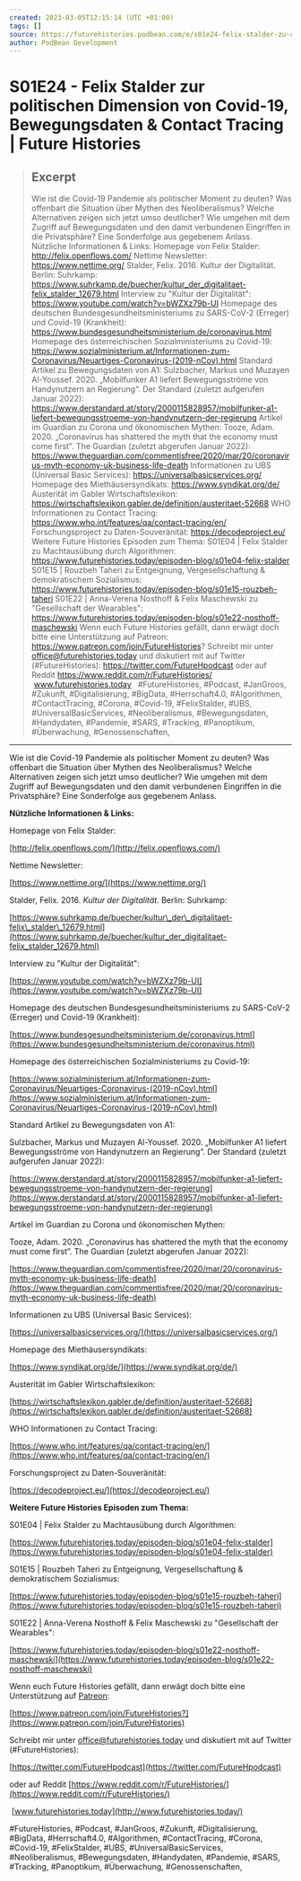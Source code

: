 ```yaml
---
created: 2023-03-05T12:15:14 (UTC +01:00)
tags: []
source: https://futurehistories.podbean.com/e/s01e24-felix-stalder-zu-covid-19/
author: PodBean Development
---
```


# S01E24 - Felix Stalder zur politischen Dimension von Covid-19, Bewegungsdaten & Contact Tracing | Future Histories

> ## Excerpt
> Wie ist die Covid-19 Pandemie als politischer Moment zu deuten? Was offenbart die Situation über Mythen des Neoliberalismus? Welche Alternativen zeigen sich jetzt umso deutlicher? Wie umgehen mit dem Zugriff auf Bewegungsdaten und den damit verbundenen Eingriffen in die Privatsphäre? Eine Sonderfolge aus gegebenem Anlass.
 
Nützliche Informationen & Links:
Homepage von Felix Stalder:
http://felix.openflows.com/
Nettime Newsletter:
https://www.nettime.org/
Stalder, Felix. 2016. Kultur der Digitalität. Berlin: Suhrkamp:
https://www.suhrkamp.de/buecher/kultur_der_digitalitaet-felix_stalder_12679.html
Interview zu "Kultur der Digitalität":
https://www.youtube.com/watch?v=bWZXz79b-UI
Homepage des deutschen Bundesgesundheitsministeriums zu SARS-CoV-2 (Erreger) und Covid-19 (Krankheit):
https://www.bundesgesundheitsministerium.de/coronavirus.html
Homepage des österreichischen Sozialministeriums zu Covid-19:
https://www.sozialministerium.at/Informationen-zum-Coronavirus/Neuartiges-Coronavirus-(2019-nCov).html
Standard Artikel zu Bewegungsdaten von A1:
Sulzbacher, Markus und Muzayen Al-Youssef. 2020. „Mobilfunker A1 liefert Bewegungsströme von Handynutzern an Regierung“. Der Standard (zuletzt aufgerufen Januar 2022):
https://www.derstandard.at/story/2000115828957/mobilfunker-a1-liefert-bewegungsstroeme-von-handynutzern-der-regierung
Artikel im Guardian zu Corona und ökonomischen Mythen:
Tooze, Adam. 2020. „Coronavirus has shattered the myth that the economy must come first”. The Guardian (zuletzt abgerufen Januar 2022):
https://www.theguardian.com/commentisfree/2020/mar/20/coronavirus-myth-economy-uk-business-life-death
Informationen zu UBS (Universal Basic Services):
https://universalbasicservices.org/
Homepage des Miethäusersyndikats:
https://www.syndikat.org/de/
Austerität im Gabler Wirtschaftslexikon:
https://wirtschaftslexikon.gabler.de/definition/austeritaet-52668
WHO Informationen zu Contact Tracing:
https://www.who.int/features/qa/contact-tracing/en/
Forschungsproject zu Daten-Souveränität:
https://decodeproject.eu/
Weitere Future Histories Episoden zum Thema:
S01E04 | Felix Stalder zu Machtausübung durch Algorithmen:
https://www.futurehistories.today/episoden-blog/s01e04-felix-stalder
S01E15 | Rouzbeh Taheri zu Entgeignung, Vergesellschaftung & demokratischem Sozialismus:
https://www.futurehistories.today/episoden-blog/s01e15-rouzbeh-taheri
S01E22 | Anna-Verena Nosthoff & Felix Maschewski zu "Gesellschaft der Wearables":
https://www.futurehistories.today/episoden-blog/s01e22-nosthoff-maschewski
Wenn euch Future Histories gefällt, dann erwägt doch bitte eine Unterstützung auf Patreon:
https://www.patreon.com/join/FutureHistories?
Schreibt mir unter office@futurehistories.today und diskutiert mit auf Twitter (#FutureHistories):
https://twitter.com/FutureHpodcast
oder auf Reddit https://www.reddit.com/r/FutureHistories/
 www.futurehistories.today
 
#FutureHistories, #Podcast, #JanGroos, #Zukunft, #Digitalisierung, #BigData, #Herrschaft4.0, #Algorithmen, #ContactTracing, #Corona, #Covid-19, #FelixStalder, #UBS, #UniversalBasicServices, #Neoliberalismus, #Bewegungsdaten, #Handydaten, #Pandemie, #SARS, #Tracking, #Panoptikum, #Überwachung, #Genossenschaften,

---
Wie ist die Covid-19 Pandemie als politischer Moment zu deuten? Was offenbart die Situation über Mythen des Neoliberalismus? Welche Alternativen zeigen sich jetzt umso deutlicher? Wie umgehen mit dem Zugriff auf Bewegungsdaten und den damit verbundenen Eingriffen in die Privatsphäre? Eine Sonderfolge aus gegebenem Anlass.

**Nützliche Informationen & Links:**

Homepage von Felix Stalder:

[http://felix.openflows.com/](http://felix.openflows.com/)

  
Nettime Newsletter:

[https://www.nettime.org/](https://www.nettime.org/)

  
Stalder, Felix. 2016. _Kultur der Digitalität._ Berlin: Suhrkamp:

[https://www.suhrkamp.de/buecher/kultur\_der\_digitalitaet-felix\_stalder\_12679.html](https://www.suhrkamp.de/buecher/kultur_der_digitalitaet-felix_stalder_12679.html)

  
Interview zu "Kultur der Digitalität":

[https://www.youtube.com/watch?v=bWZXz79b-UI](https://www.youtube.com/watch?v=bWZXz79b-UI)

  
Homepage des deutschen Bundesgesundheitsministeriums zu SARS-CoV-2 (Erreger) und Covid-19 (Krankheit):

[https://www.bundesgesundheitsministerium.de/coronavirus.html](https://www.bundesgesundheitsministerium.de/coronavirus.html)

  
Homepage des österreichischen Sozialministeriums zu Covid-19:

[https://www.sozialministerium.at/Informationen-zum-Coronavirus/Neuartiges-Coronavirus-(2019-nCov).html](https://www.sozialministerium.at/Informationen-zum-Coronavirus/Neuartiges-Coronavirus-(2019-nCov).html)

  
Standard Artikel zu Bewegungsdaten von A1:

Sulzbacher, Markus und Muzayen Al-Youssef. 2020. „Mobilfunker A1 liefert Bewegungsströme von Handynutzern an Regierung“. Der Standard (zuletzt aufgerufen Januar 2022):

[https://www.derstandard.at/story/2000115828957/mobilfunker-a1-liefert-bewegungsstroeme-von-handynutzern-der-regierung](https://www.derstandard.at/story/2000115828957/mobilfunker-a1-liefert-bewegungsstroeme-von-handynutzern-der-regierung)

  
Artikel im Guardian zu Corona und ökonomischen Mythen:

Tooze, Adam. 2020. „Coronavirus has shattered the myth that the economy must come first”. The Guardian (zuletzt abgerufen Januar 2022):

[https://www.theguardian.com/commentisfree/2020/mar/20/coronavirus-myth-economy-uk-business-life-death](https://www.theguardian.com/commentisfree/2020/mar/20/coronavirus-myth-economy-uk-business-life-death)

  
Informationen zu UBS (Universal Basic Services):

[https://universalbasicservices.org/](https://universalbasicservices.org/)

  
Homepage des Miethäusersyndikats:

[https://www.syndikat.org/de/](https://www.syndikat.org/de/)

  
Austerität im Gabler Wirtschaftslexikon:

[https://wirtschaftslexikon.gabler.de/definition/austeritaet-52668](https://wirtschaftslexikon.gabler.de/definition/austeritaet-52668)

  
WHO Informationen zu Contact Tracing:

[https://www.who.int/features/qa/contact-tracing/en/](https://www.who.int/features/qa/contact-tracing/en/)

  
Forschungsproject zu Daten-Souveränität:

[https://decodeproject.eu/](https://decodeproject.eu/)

**Weitere Future Histories Episoden zum Thema:**

S01E04 | Felix Stalder zu Machtausübung durch Algorithmen:

[https://www.futurehistories.today/episoden-blog/s01e04-felix-stalder](https://www.futurehistories.today/episoden-blog/s01e04-felix-stalder)

S01E15 | Rouzbeh Taheri zu Entgeignung, Vergesellschaftung & demokratischem Sozialismus:

[https://www.futurehistories.today/episoden-blog/s01e15-rouzbeh-taheri](https://www.futurehistories.today/episoden-blog/s01e15-rouzbeh-taheri)

S01E22 | Anna-Verena Nosthoff & Felix Maschewski zu "Gesellschaft der Wearables":

[https://www.futurehistories.today/episoden-blog/s01e22-nosthoff-maschewski](https://www.futurehistories.today/episoden-blog/s01e22-nosthoff-maschewski)

Wenn euch Future Histories gefällt, dann erwägt doch bitte eine Unterstützung auf [Patreon](https://www.patreon.com/join/FutureHistories):

[https://www.patreon.com/join/FutureHistories?](https://www.patreon.com/join/FutureHistories)

Schreibt mir unter [office@futurehistories.today](mailto:office@futurehistories.today) und diskutiert mit auf Twitter (#FutureHistories):

[https://twitter.com/FutureHpodcast](https://twitter.com/FutureHpodcast)

oder auf Reddit [https://www.reddit.com/r/FutureHistories/](https://www.reddit.com/r/FutureHistories/)

 [www.futurehistories.today](http://www.futurehistories.today/)

#FutureHistories, #Podcast, #JanGroos, #Zukunft, #Digitalisierung, #BigData, #Herrschaft4.0, #Algorithmen, #ContactTracing, #Corona, #Covid-19, #FelixStalder, #UBS, #UniversalBasicServices, #Neoliberalismus, #Bewegungsdaten, #Handydaten, #Pandemie, #SARS, #Tracking, #Panoptikum, #Überwachung, #Genossenschaften,
